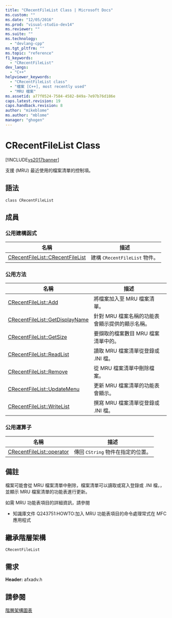 ```yaml
---
title: "CRecentFileList Class | Microsoft Docs"
ms.custom: ""
ms.date: "12/05/2016"
ms.prod: "visual-studio-dev14"
ms.reviewer: ""
ms.suite: ""
ms.technology: 
  - "devlang-cpp"
ms.tgt_pltfrm: ""
ms.topic: "reference"
f1_keywords: 
  - "CRecentFileList"
dev_langs: 
  - "C++"
helpviewer_keywords: 
  - "CRecentFileList class"
  - "檔案 [C++], most recently used"
  - "MRU 檔案"
ms.assetid: a77f0524-7584-4582-849a-7e97b76d186e
caps.latest.revision: 19
caps.handback.revision: 8
author: "mikeblome"
ms.author: "mblome"
manager: "ghogen"
---
```

# CRecentFileList Class
[!INCLUDE[vs2017banner](../../assembler/inline/includes/vs2017banner.md)]

支援 \(MRU\) 最近使用的檔案清單的控制項。  
  
## 語法  
  
```  
class CRecentFileList  
```  
  
## 成員  
  
### 公用建構函式  
  
|名稱|描述|  
|--------|--------|  
|[CRecentFileList::CRecentFileList](../Topic/CRecentFileList::CRecentFileList.md)|建構 `CRecentFileList` 物件。|  
  
### 公用方法  
  
|名稱|描述|  
|--------|--------|  
|[CRecentFileList::Add](../Topic/CRecentFileList::Add.md)|將檔案加入至 MRU 檔案清單。|  
|[CRecentFileList::GetDisplayName](../Topic/CRecentFileList::GetDisplayName.md)|針對 MRU 檔案名稱的功能表會顯示提供的顯示名稱。|  
|[CRecentFileList::GetSize](../Topic/CRecentFileList::GetSize.md)|要擷取的檔案數目 MRU 檔案清單中的。|  
|[CRecentFileList::ReadList](../Topic/CRecentFileList::ReadList.md)|讀取 MRU 檔案清單從登錄或 .INI 檔。|  
|[CRecentFileList::Remove](../Topic/CRecentFileList::Remove.md)|從 MRU 檔案清單中刪除檔案。|  
|[CRecentFileList::UpdateMenu](../Topic/CRecentFileList::UpdateMenu.md)|更新 MRU 檔案清單的功能表會顯示。|  
|[CRecentFileList::WriteList](../Topic/CRecentFileList::WriteList.md)|撰寫 MRU 檔案清單從登錄或 .INI 檔。|  
  
### 公用運算子  
  
|名稱|描述|  
|--------|--------|  
|[CRecentFileList::operator](../Topic/CRecentFileList::operator.md)|傳回 `CString` 物件在指定的位置。|  
  
## 備註  
 檔案可能會從 MRU 檔案清單中刪除，檔案清單可以讀取或寫入登錄或 .INI 檔，，並顯示 MRU 檔案清單的功能表進行更新。  
  
 如需 MRU 功能表項目的詳細資訊，請參閱  
  
-   知識庫文件 Q243751:HOWTO:加入 MRU 功能表項目的命令處理常式在 MFC 應用程式  
  
## 繼承階層架構  
 `CRecentFileList`  
  
## 需求  
 **Header:** afxadv.h  
  
## 請參閱  
 [階層架構圖表](../../mfc/hierarchy-chart.md)